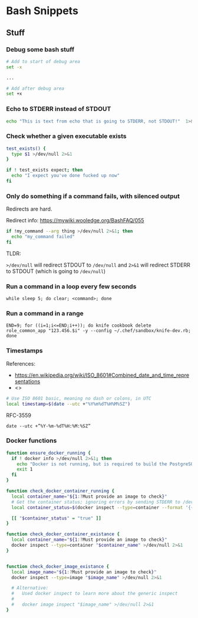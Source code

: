 # Bash Snippets

## Stuff

### Debug some bash stuff

```bash
# Add to start of debug area
set -x

...

# Add after debug area
set +x
```

### Echo to STDERR instead of STDOUT

```bash
echo "This is text from echo that is going to STDERR, not STDOUT!"  1>&2
```

### Check whether a given executable exists

```bash
test_exists() {
  type $1 >/dev/null 2>&1
}

if ! test_exists expect; then
  echo "I expect you've done fucked up now"
fi
```

### Only do something if a command fails, with silenced output

Redirects are hard.

Redirect info: <https://mywiki.wooledge.org/BashFAQ/055>

```bash
if !my_command --arg thing >/dev/null 2>&1; then
  echo "my_command failed"
fi
```

TLDR:

`>/dev/null` will redirect STDOUT to `/dev/null` and `2>&1` will redirect STDERR to STDOUT (which is going to `/dev/null`)

### Run a command in a loop every few seconds

```
while sleep 5; do clear; <command>; done
```

### Run a command in a range

```
END=9; for ((i=1;i<=END;i++)); do knife cookbook delete role_common_app "123.456.$i" -y --config ~/.chef/sandbox/knife-dev.rb; done
```

### Timestamps
References:

- <https://en.wikipedia.org/wiki/ISO_8601#Combined_date_and_time_representations>
- <>

```bash
# Use ISO 8601 basic, meaning no dash or colons, in UTC
local timestamp=$(date --utc +"%Y%m%dT%H%M%SZ")
```

RFC-3559
```
date --utc +”%Y-%m-%dT%H:%M:%SZ”
```

### Docker functions

```bash
function ensure_docker_running {
  if ! docker info >/dev/null 2>&1; then
    echo "Docker is not running, but is required to build the PostgreSQL container. Please run docker and try again."  1>&2
    exit 1
  fi
}

function check_docker_container_running {
  local container_name="${1:?Must provide an image to check}"
  # Get the container status; ignoring errors by sending STDERR to /dev/null
  local container_status=$(docker inspect --type=container --format '{{.State.Running}}' "$container_name" 2>/dev/null)

  [[ "$container_status" = "true" ]]
}

function check_docker_container_existance {
  local container_name="${1:?Must provide an image to check}"
  docker inspect --type=container "$container_name" >/dev/null 2>&1
}


function check_docker_image_existance {
  local image_name="${1:?Must provide an image to check}"
  docker inspect --type=image "$image_name" >/dev/null 2>&1

  # Alternative:
  #   Used docker inspect to learn more about the generic inspect
  #
  #   docker image inspect "$image_name" >/dev/null 2>&1
}
```
